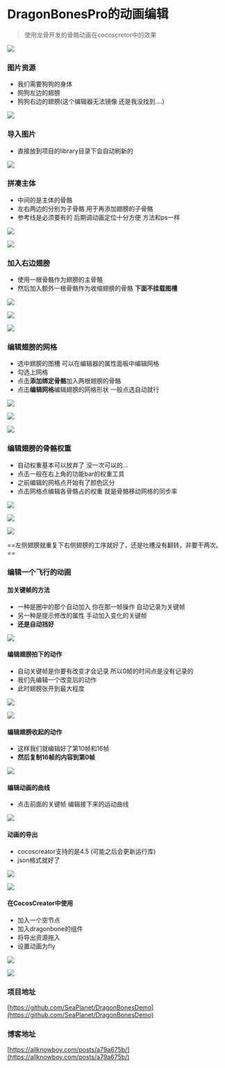 # DragonBonesPro的动画编辑

> 使用龙骨开发的骨骼动画在cocoscretor中的效果

![](http://onb8jc081.bkt.clouddn.com/18-5-2/36568931.jpg)

### 图片资源

- 我们需要狗狗的身体
- 狗狗左边的翅膀
- 狗狗右边的翅膀(这个编辑器无法镜像 还是我没找到....)

![](http://onb8jc081.bkt.clouddn.com/18-5-2/59359394.jpg)


### 导入图片

- 直接放到项目的library目录下会自动刷新的

![](http://onb8jc081.bkt.clouddn.com/18-5-2/24094887.jpg)


### 拼凑主体

- 中间的是主体的骨骼
- 左右两边的分别为子骨骼 用于再添加翅膀的子骨骼
- 参考线是必须要有的 后期调动画定位十分方便  方法和ps一样

![](http://onb8jc081.bkt.clouddn.com/18-5-2/64564943.jpg)

![](http://onb8jc081.bkt.clouddn.com/18-5-2/63562202.jpg)

### 加入右边翅膀

- 使用一根骨骼作为翅膀的主骨骼
- 然后加入额外一根骨骼作为收缩翅膀的骨骼 **下面不挂载图槽**


![](http://onb8jc081.bkt.clouddn.com/18-5-2/61173653.jpg)

![](http://onb8jc081.bkt.clouddn.com/18-5-2/39509542.jpg)

![](http://onb8jc081.bkt.clouddn.com/18-5-2/99859774.jpg)


### 编辑翅膀的网格

- 选中翅膀的图槽 可以在编辑器的属性面板中编辑网格
- 勾选上网格
- 点击**添加绑定骨骼**加入两根翅膀的骨骼
- 点击**编辑网格**编辑翅膀的网格形状 一般点选自动就行

![](http://onb8jc081.bkt.clouddn.com/18-5-2/44740534.jpg)

![](http://onb8jc081.bkt.clouddn.com/18-5-2/9254355.jpg)

![](http://onb8jc081.bkt.clouddn.com/18-5-2/46296496.jpg)

### 编辑翅膀的骨骼权重

- 自动权重基本可以放弃了 没一次可以的...
- 点击一般在右上角的功能bar的权重工具
- 之前编辑的网格点开始有了颜色区分
- 点击网格点编辑各骨骼占的权重 就是骨骼移动网格的同步率

![](http://onb8jc081.bkt.clouddn.com/18-5-2/76211612.jpg)

![](http://onb8jc081.bkt.clouddn.com/18-5-2/10240690.jpg)

![](http://onb8jc081.bkt.clouddn.com/18-5-2/82296474.jpg)



==左侧翅膀就重复下右侧翅膀的工序就好了，还是吐槽没有翻转，非要干两次。==

### 编辑一个飞行的动画

#### 加关键帧的方法

- 一种是圈中的那个自动加入 你在那一帧操作 自动记录为关键帧
- 另一种是提示修改的属性 手动加入变化的关键帧
- **还是自动挡好**

![](http://onb8jc081.bkt.clouddn.com/18-5-2/81339590.jpg)

#### 编辑翅膀拍下的动作

- 自动关键帧是你要有改变才会记录 所以0帧的时间点是没有记录的
- 我们先编辑一个改变后的动作
- 此时翅膀张开到最大程度

![](http://onb8jc081.bkt.clouddn.com/18-5-2/97599480.jpg)

![](http://onb8jc081.bkt.clouddn.com/18-5-2/10143760.jpg)

#### 编辑翅膀收起的动作

- 这样我们就编辑好了第10帧和16帧
- **然后复制16帧的内容到第0帧**

![](http://onb8jc081.bkt.clouddn.com/18-5-2/39814362.jpg)

#### 编辑动画的曲线

- 点击前面的关键帧 编辑接下来的运动曲线

![](http://onb8jc081.bkt.clouddn.com/18-5-2/84725741.jpg)


#### 动画的导出

- cocoscreator支持的是4.5 (可能之后会更新运行库)
- json格式就好了

![](http://onb8jc081.bkt.clouddn.com/18-5-2/90401124.jpg)


![](http://onb8jc081.bkt.clouddn.com/18-5-2/6577244.jpg)


#### 在CocosCreator中使用

- 加入一个空节点
- 加入dragonbone的组件
- 将导出资源拖入
- 设置动画为fly

![](http://onb8jc081.bkt.clouddn.com/18-5-2/91196142.jpg)

![](http://onb8jc081.bkt.clouddn.com/18-5-2/30668999.jpg)


### 项目地址

[https://github.com/SeaPlanet/DragonBonesDemo](https://github.com/SeaPlanet/DragonBonesDemo)


### 博客地址

[https://allknowboy.com/posts/a79a675b/](https://allknowboy.com/posts/a79a675b/)